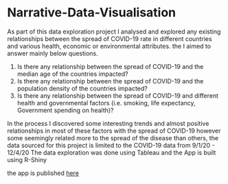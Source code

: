 # Narrative-Data-Visualisation

As part of this data exploration project  I analysed and explored any existing relationships between the spread of COVID-19 rate in different countries and various health, economic or environmental attributes. the I aimed to answer mainly below questions.
1. Is there any relationship between the spread of COVID-19 and the median age of the countries impacted?
2. Is there any relationship between the spread of COVID-19 and the population density of the countries impacted?
3. Is there any relationship between the spread of COVID-19 and different health and governmental factors (i.e. smoking, life expectancy, Government spending on health)?

In the process I discovered some interesting trends and almost positive relationships in most of these factors with the spread of COVID-19 however some seemingly related more to the spread of the disease than others, the data sourced for this project is limited to the COVID-19 data from 9/1/20 - 12/4/20
The data exploration was done using Tableau and the App is built using R-Shiny

the app is published [here](https://bigp-shiny.shinyapps.io/my_covid_app/?_ga=2.205015442.364254808.1592876790-1244408552.1586388199)
